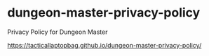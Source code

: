 # dungeon-master-privacy-policy
Privacy Policy for Dungeon Master

https://tacticallaptopbag.github.io/dungeon-master-privacy-policy/

